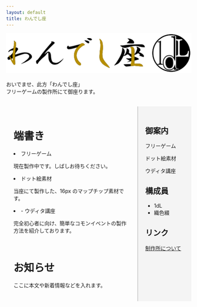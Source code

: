 ```yaml
---
layout: default
title: わんでし座
---
```


![わんでし座ロゴ](asset/img/1dLza_b1.png)
<br>
<br>
おいでませ、此方「わんでし座」  
フリーゲームの製作所にて御座ります。
<br>
<br>
<div style="display:flex;">
  <!-- 左カラム（本文） -->
  <div style="flex:3; padding:20px;">
    <h1>端書き</h1>  
    <li>フリーゲーム</li>
    <p>現在製作中です。しばしお待ちください。</p>
    <li>ドット絵素材</li>
    <p>当座にて製作した、16px のマップチップ素材です。</p>
    <li>- ウディタ講座</li>
    <p>完全初心者に向け、簡単なコモンイベントの製作方法を紹介しております。</p>
    <br>
    <h1>お知らせ</h1>
    <p>ここに本文や新着情報などを入れます。</p>
    </div>

  <!-- 右カラム（サイドバー） -->
  <div style="flex:1; padding:20px; background:#f4f4f4; border-left:2px solid #ccc;">
    <h2>御案内</h2>
    <p>フリーゲーム</p>
    <p>ドット絵素材</p>
    <p>ウディタ講座</p>

 <h2>構成員</h2>
    <ul>
      <li>1dL</li>
      <li>織色綴</li>
    </ul>

<h2>リンク</h2>
    <p><a href="about.html">制作所について</a></p>
  </div>
</div>
